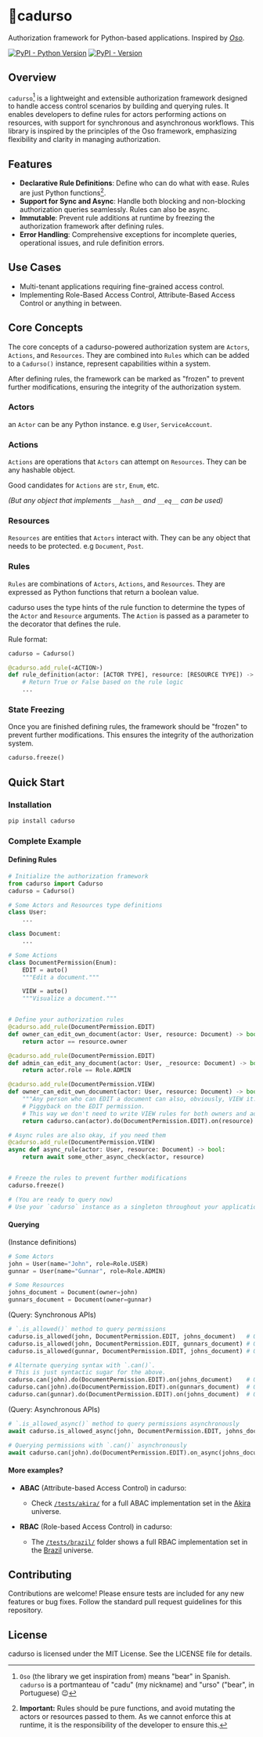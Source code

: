 # 🐻cadurso
Authorization framework for Python-based applications. Inspired by _[Oso](https://github.com/osohq/oso)_.

[![PyPI - Python Version](https://img.shields.io/pypi/pyversions/cadurso)](https://pypi.org/project/cadurso/)
[![PyPI - Version](https://img.shields.io/pypi/v/cadurso)](https://pypi.org/project/cadurso/)

## Overview

`cadurso`[^1] is a lightweight and extensible authorization framework designed to handle access control scenarios by building and querying rules. It enables developers to define rules for actors performing actions on resources, with support for synchronous and asynchronous workflows. This library is inspired by the principles of the Oso framework, emphasizing flexibility and clarity in managing authorization.

## Features

- **Declarative Rule Definitions**: Define who can do what with ease. Rules are just Python functions[^2].
- **Support for Sync and Async**: Handle both blocking and non-blocking authorization queries seamlessly. Rules can also be async.
- **Immutable**: Prevent rule additions at runtime by freezing the authorization framework after defining rules.
- **Error Handling**: Comprehensive exceptions for incomplete queries, operational issues, and rule definition errors.

## Use Cases

- Multi-tenant applications requiring fine-grained access control.
- Implementing Role-Based Access Control, Attribute-Based Access Control or anything in between.

## Core Concepts

The core concepts of a cadurso-powered authorization system are `Actors`, `Actions`, and `Resources`. They are combined into `Rules` which can be added to a `Cadurso()` instance, represent capabilities within a system.

After defining rules, the framework can be marked as "frozen" to prevent further modifications, ensuring the integrity of the authorization system.

### Actors

an `Actor` can be any Python instance. e.g `User`, `ServiceAccount`.

### Actions

`Actions` are operations that `Actors` can attempt on `Resources`. They can be any hashable object.

Good candidates for `Actions` are `str`, `Enum`, etc.

_(But any object that implements `__hash__` and `__eq__` can be used)_

### Resources

`Resources` are entities that `Actors` interact with. They can be any object that needs to be protected. e.g `Document`, `Post`.

### Rules

`Rules` are combinations of `Actors`, `Actions`, and `Resources`. They are expressed as Python functions that return a boolean value.

cadurso uses the type hints of the rule function to determine the types of the `Actor` and `Resource` arguments. The `Action` is passed as a parameter to the decorator that defines the rule.

Rule format:
```python
cadurso = Cadurso()

@cadurso.add_rule(<ACTION>)
def rule_definition(actor: [ACTOR TYPE], resource: [RESOURCE TYPE]) -> bool:
    # Return True or False based on the rule logic
    ...
```

### State Freezing

Once you are finished defining rules, the framework should be "frozen" to prevent further modifications. This ensures the integrity of the authorization system.

```python
cadurso.freeze()
```

## Quick Start

### Installation

```bash
pip install cadurso
```

### Complete Example

#### Defining Rules
```python
# Initialize the authorization framework
from cadurso import Cadurso
cadurso = Cadurso()

# Some Actors and Resources type definitions
class User:
    ...

class Document:
    ...

# Some Actions
class DocumentPermission(Enum):
    EDIT = auto()
    """Edit a document."""

    VIEW = auto()
    """Visualize a document."""


# Define your authorization rules
@cadurso.add_rule(DocumentPermission.EDIT)
def owner_can_edit_own_document(actor: User, resource: Document) -> bool:
    return actor == resource.owner

@cadurso.add_rule(DocumentPermission.EDIT)
def admin_can_edit_any_document(actor: User, _resource: Document) -> bool:
    return actor.role == Role.ADMIN

@cadurso.add_rule(DocumentPermission.VIEW)
def owner_can_edit_own_document(actor: User, resource: Document) -> bool:
    """Any person who can EDIT a document can also, obviously, VIEW it."""
    # Piggyback on the EDIT permission.
    # This way we don't need to write VIEW rules for both owners and admins.
    return cadurso.can(actor).do(DocumentPermission.EDIT).on(resource)

# Async rules are also okay, if you need them
@cadurso.add_rule(DocumentPermission.VIEW)
async def async_rule(actor: User, resource: Document) -> bool:
    return await some_other_async_check(actor, resource)


# Freeze the rules to prevent further modifications
cadurso.freeze()

# (You are ready to query now)
# Use your `cadurso` instance as a singleton throughout your application
```

#### Querying

(Instance definitions)
```python
# Some Actors
john = User(name="John", role=Role.USER)
gunnar = User(name="Gunnar", role=Role.ADMIN)

# Some Resources
johns_document = Document(owner=john)
gunnars_document = Document(owner=gunnar)
```

(Query: Synchronous APIs)
```python
# `.is_allowed()` method to query permissions
cadurso.is_allowed(john, DocumentPermission.EDIT, johns_document)   # Output: True
cadurso.is_allowed(john, DocumentPermission.EDIT, gunnars_document) # Output: False
cadurso.is_allowed(gunnar, DocumentPermission.EDIT, johns_document) # Output: True

# Alternate querying syntax with `.can()`.
# This is just syntactic sugar for the above.
cadurso.can(john).do(DocumentPermission.EDIT).on(johns_document)    # Output: True
cadurso.can(john).do(DocumentPermission.EDIT).on(gunnars_document)  # Output: False
cadurso.can(gunnar).do(DocumentPermission.EDIT).on(johns_document)  # Output: True
```

(Query: Asynchronous APIs)
```python
# `.is_allowed_async()` method to query permissions asynchronously
await cadurso.is_allowed_async(john, DocumentPermission.EDIT, johns_document)  # Output: True

# Querying permissions with `.can()` asynchronously
await cadurso.can(john).do(DocumentPermission.EDIT).on_async(johns_document)   # Output: True
```

#### More examples?

- **ABAC** (Attribute-based Access Control) in cadurso:
  - Check [`/tests/akira/`](./tests/akira) for a full ABAC implementation set in the [Akira](https://en.wikipedia.org/wiki/Akira_(1988_film)) universe.


- **RBAC** (Role-based Access Control) in cadurso:
  - The [`/tests/brazil/`](./tests/brazil) folder shows a full RBAC implementation set in the [Brazil](https://en.wikipedia.org/wiki/Brazil_(1985_film)) universe.


## Contributing
Contributions are welcome! Please ensure tests are included for any new features or bug fixes. Follow the standard pull request guidelines for this repository.

## License
cadurso is licensed under the MIT License. See the LICENSE file for details.

[^1]: `Oso` (the library we get inspiration from) means "bear" in Spanish. `cadurso` is a portmanteau of "cadu" (my nickname) and "urso" ("bear", in Portuguese) 😉

[^2]: **Important:** Rules should be pure functions, and avoid mutating the actors or resources passed to them.
      As we cannot enforce this at runtime, it is the responsibility of the developer to ensure this.
